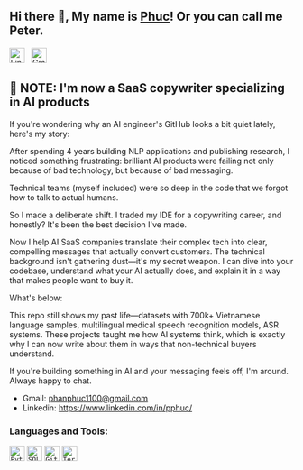 ## Hi there 👋, My name is [Phuc](https://www.linkedin.com/in/pphuc/)! Or you can call me Peter.

<!-- [![Linkedin Badge](https://img.shields.io/badge/LinkedIn-0077B5?style=for-the-badge&logo=linkedin&logoColor=white)](https://www.linkedin.com/in/hiamdiu/)
[![Gmail Badge](https://img.shields.io/badge/Gmail-D14836?style=for-the-badge&logo=gmail&logoColor=white)](https://mail.google.com/mail/u/0/#inbox?compose=GTvVlcSMTRsbLtgqfkStwMjGrTBCzTvdsBlwqlBqfRJqVMSWwCDpKltjWfNKsVlkShHfQxqmqSDGb) -->

<a href="https://www.linkedin.com/in/pphuc/"><img width="27" height="27" alt="Linkedin" title="Linkedin" src="icon/linkedin.png"/></a> &#8287;
<a href="https://mail.google.com/mail/u/1/#inbox?compose=CllgCJqVPGMPmtDRpGhxkCJhphfFlLJrgFQNzbpBxzpcgZdFmQtfKKfHDjKfxwFZxnrLfPZSJQV"><img width="27" heigh="27" alt="Gmail" title="Gmail" src="icon/gmail.png"/></a> &#8287;&#8287;&#8287;&#8287;&#8287;
</br>


## 🔴 NOTE: I'm now a SaaS copywriter specializing in AI products

If you're wondering why an AI engineer's GitHub looks a bit quiet lately, here's my story:

After spending 4 years building NLP applications and publishing research, I noticed something frustrating: brilliant AI products were failing not only because of bad technology, but because of bad messaging.

Technical teams (myself included) were so deep in the code that we forgot how to talk to actual humans.

So I made a deliberate shift. I traded my IDE for a copywriting career, and honestly? It's been the best decision I've made.

Now I help AI SaaS companies translate their complex tech into clear, compelling messages that actually convert customers. The technical background isn't gathering dust—it's my secret weapon. I can dive into your codebase, understand what your AI actually does, and explain it in a way that makes people want to buy it.

What's below:

This repo still shows my past life—datasets with 700k+ Vietnamese language samples, multilingual medical speech recognition models, ASR systems. These projects taught me how AI systems think, which is exactly why I can now write about them in ways that non-technical buyers understand.

If you're building something in AI and your messaging feels off, I'm around. Always happy to chat.
* Gmail: phanphuc1100@gmail.com
* Linkedin: https://www.linkedin.com/in/pphuc/

### Languages and Tools:
<code><img src="icon/python.png" width="27" height="27" title="Python"/></code>
<code><img src="icon/SQL.png" width="27" height="27" title="SQL"/></code>
<code><img src="icon/git.png" width="27" height="27" title="Git"/></code>
<code><img src="icon/terminal.png" width="27" height="27" title="Terminal"/></code>
